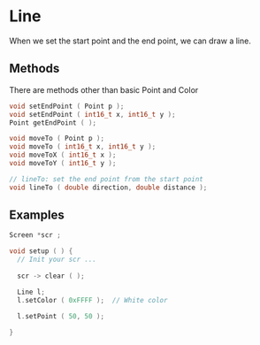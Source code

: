 # Line

When we set the start point and the end point, we can draw a line.

## Methods
There are methods other than basic Point and Color
```cpp
void setEndPoint ( Point p );
void setEndPoint ( int16_t x, int16_t y );
Point getEndPoint ( );

void moveTo ( Point p );
void moveTo ( int16_t x, int16_t y );
void moveToX ( int16_t x );
void moveToY ( int16_t y );

// lineTo: set the end point from the start point
void lineTo ( double direction, double distance );
```
## Examples
```cpp
Screen *scr ;

void setup ( ) {
  // Init your scr ...
  
  scr -> clear ( );

  Line l;
  l.setColor ( 0xFFFF );  // White color

  l.setPoint ( 50, 50 );
  
}
```

